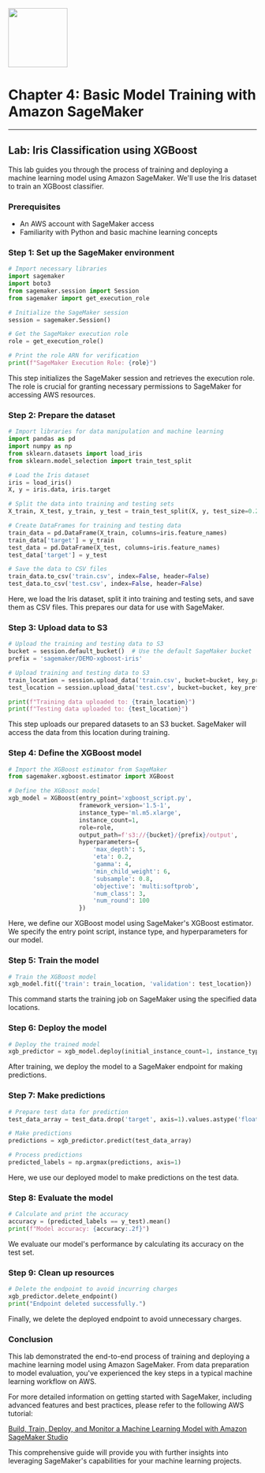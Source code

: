 <img src="https://r2cdn.perplexity.ai/pplx-full-logo-primary-dark%402x.png" class="logo" width="120"/>

# Chapter 4: Basic Model Training with Amazon SageMaker

---

## Lab: Iris Classification using XGBoost

This lab guides you through the process of training and deploying a machine learning model using Amazon SageMaker. We'll use the Iris dataset to train an XGBoost classifier.

### Prerequisites

- An AWS account with SageMaker access
- Familiarity with Python and basic machine learning concepts


### Step 1: Set up the SageMaker environment

```python
# Import necessary libraries
import sagemaker
import boto3
from sagemaker.session import Session
from sagemaker import get_execution_role

# Initialize the SageMaker session
session = sagemaker.Session()

# Get the SageMaker execution role
role = get_execution_role()

# Print the role ARN for verification
print(f"SageMaker Execution Role: {role}")
```

This step initializes the SageMaker session and retrieves the execution role. The role is crucial for granting necessary permissions to SageMaker for accessing AWS resources.

### Step 2: Prepare the dataset

```python
# Import libraries for data manipulation and machine learning
import pandas as pd
import numpy as np
from sklearn.datasets import load_iris
from sklearn.model_selection import train_test_split

# Load the Iris dataset
iris = load_iris()
X, y = iris.data, iris.target

# Split the data into training and testing sets
X_train, X_test, y_train, y_test = train_test_split(X, y, test_size=0.2, random_state=42)

# Create DataFrames for training and testing data
train_data = pd.DataFrame(X_train, columns=iris.feature_names)
train_data['target'] = y_train
test_data = pd.DataFrame(X_test, columns=iris.feature_names)
test_data['target'] = y_test

# Save the data to CSV files
train_data.to_csv('train.csv', index=False, header=False)
test_data.to_csv('test.csv', index=False, header=False)
```

Here, we load the Iris dataset, split it into training and testing sets, and save them as CSV files. This prepares our data for use with SageMaker.

### Step 3: Upload data to S3

```python
# Upload the training and testing data to S3
bucket = session.default_bucket()  # Use the default SageMaker bucket
prefix = 'sagemaker/DEMO-xgboost-iris'

# Upload training and testing data to S3
train_location = session.upload_data('train.csv', bucket=bucket, key_prefix=prefix)
test_location = session.upload_data('test.csv', bucket=bucket, key_prefix=prefix)

print(f"Training data uploaded to: {train_location}")
print(f"Testing data uploaded to: {test_location}")
```

This step uploads our prepared datasets to an S3 bucket. SageMaker will access the data from this location during training.

### Step 4: Define the XGBoost model

```python
# Import the XGBoost estimator from SageMaker
from sagemaker.xgboost.estimator import XGBoost

# Define the XGBoost model
xgb_model = XGBoost(entry_point='xgboost_script.py',
                    framework_version='1.5-1',
                    instance_type='ml.m5.xlarge',
                    instance_count=1,
                    role=role,
                    output_path=f's3://{bucket}/{prefix}/output',
                    hyperparameters={
                        'max_depth': 5,
                        'eta': 0.2,
                        'gamma': 4,
                        'min_child_weight': 6,
                        'subsample': 0.8,
                        'objective': 'multi:softprob',
                        'num_class': 3,
                        'num_round': 100
                    })
```

Here, we define our XGBoost model using SageMaker's XGBoost estimator. We specify the entry point script, instance type, and hyperparameters for our model.

### Step 5: Train the model

```python
# Train the XGBoost model
xgb_model.fit({'train': train_location, 'validation': test_location})
```

This command starts the training job on SageMaker using the specified data locations.

### Step 6: Deploy the model

```python
# Deploy the trained model
xgb_predictor = xgb_model.deploy(initial_instance_count=1, instance_type='ml.t2.medium')
```

After training, we deploy the model to a SageMaker endpoint for making predictions.

### Step 7: Make predictions

```python
# Prepare test data for prediction
test_data_array = test_data.drop('target', axis=1).values.astype('float32')

# Make predictions
predictions = xgb_predictor.predict(test_data_array)

# Process predictions
predicted_labels = np.argmax(predictions, axis=1)
```

Here, we use our deployed model to make predictions on the test data.

### Step 8: Evaluate the model

```python
# Calculate and print the accuracy
accuracy = (predicted_labels == y_test).mean()
print(f"Model accuracy: {accuracy:.2f}")
```

We evaluate our model's performance by calculating its accuracy on the test set.

### Step 9: Clean up resources

```python
# Delete the endpoint to avoid incurring charges
xgb_predictor.delete_endpoint()
print("Endpoint deleted successfully.")
```

Finally, we delete the deployed endpoint to avoid unnecessary charges.

### Conclusion

This lab demonstrated the end-to-end process of training and deploying a machine learning model using Amazon SageMaker. From data preparation to model evaluation, you've experienced the key steps in a typical machine learning workflow on AWS.

For more detailed information on getting started with SageMaker, including advanced features and best practices, please refer to the following AWS tutorial:

[Build, Train, Deploy, and Monitor a Machine Learning Model with Amazon SageMaker Studio](https://aws.amazon.com/tutorials/build-train-deploy-monitor-machine-learning-model-sagemaker-studio)

This comprehensive guide will provide you with further insights into leveraging SageMaker's capabilities for your machine learning projects.

